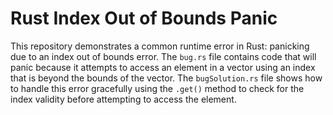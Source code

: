 # Rust Index Out of Bounds Panic

This repository demonstrates a common runtime error in Rust: panicking due to an index out of bounds error. The `bug.rs` file contains code that will panic because it attempts to access an element in a vector using an index that is beyond the bounds of the vector. The `bugSolution.rs` file shows how to handle this error gracefully using the `.get()` method to check for the index validity before attempting to access the element.
